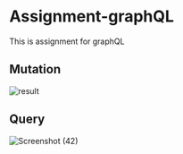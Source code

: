 # Assignment-graphQL
This is assignment for graphQL

## Mutation
![result](https://user-images.githubusercontent.com/25880081/132998345-3504be6d-e301-44c1-bee6-3ff0a3927e83.png)

## Query
![Screenshot (42)](https://user-images.githubusercontent.com/25880081/132998515-94cc6c65-e495-488e-9a8a-7a76e73b6a33.png)
